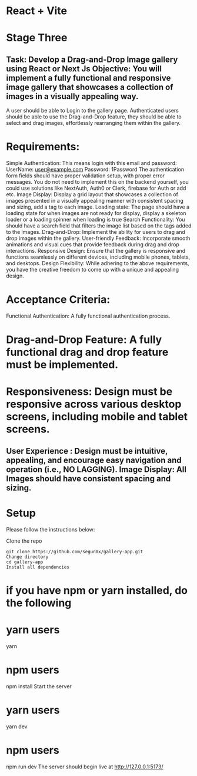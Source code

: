 # React + Vite



# Stage Three
## Task: Develop a Drag-and-Drop Image gallery using React or Next Js Objective: You will implement a fully functional and responsive image gallery that showcases a collection of images in a visually appealing way.

A user should be able to Login to the gallery page. Authenticated users should be able to use the Drag-and-Drop feature, they should be able to select and drag images, effortlessly rearranging them within the gallery.

# Requirements:
Simple Authentication: This means login with this email and password: UserName: user@example.com Password: 1Password The authentication form fields should have proper validation setup, with proper error messages. You do not need to implement this on the backend yourself, you could use solutions like NextAuth, Auth0 or Clerk, firebase for Auth or add etc. Image Display: Display a grid layout that showcases a collection of images presented in a visually appealing manner with consistent spacing and sizing, add a tag to each image. Loading state: The page should have a loading state for when images are not ready for display, display a skeleton loader or a loading spinner when loading is true Search Functionality: You should have a search field that filters the image list based on the tags added to the images. Drag-and-Drop: Implement the ability for users to drag and drop images within the gallery. User-friendly Feedback: Incorporate smooth animations and visual cues that provide feedback during drag and drop interactions. Responsive Design: Ensure that the gallery is responsive and functions seamlessly on different devices, including mobile phones, tablets, and desktops. Design Flexibility: While adhering to the above requirements, you have the creative freedom to come up with a unique and appealing design.

# Acceptance Criteria:
Functional Authentication: A fully functional authentication process.

# Drag-and-Drop Feature: A fully functional drag and drop feature must be implemented.

# Responsiveness: Design must be responsive across various desktop screens, including mobile and tablet screens.

## User Experience : Design must be intuitive, appealing, and encourage easy navigation and operation (i.e., NO LAGGING). Image Display: All Images should have consistent spacing and sizing.

# Setup
Please follow the instructions below:

Clone the repo
```
git clone https://github.com/segun0x/gallery-app.git
Change directory
cd gallery-app
Install all dependencies
```
# if you have npm or yarn installed, do the following

# yarn users
yarn

# npm users
npm install
Start the server
# yarn users
yarn dev

# npm users
npm run dev
The server should begin live at http://127.0.0.1:5173/